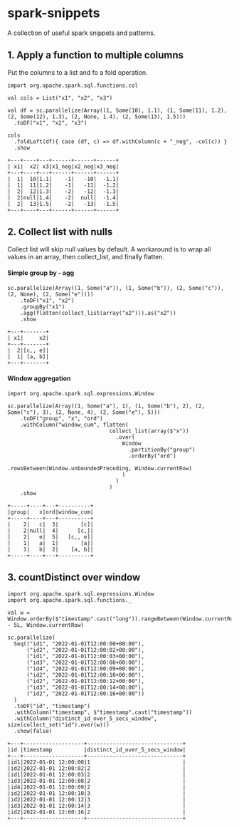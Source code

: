 # spark-snippets

A collection of useful spark snippets and patterns.

## 1. Apply a function to multiple columns

Put the columns to a list and fo a fold operation.


    import org.apache.spark.sql.functions.col
    
    val cols = List("x1", "x2", "x3")
    
    val df = sc.parallelize(Array((1, Some(10), 1.1), (1, Some(11), 1.2), (2, Some(12), 1.3), (2, None, 1.4), (2, Some(13), 1.5)))
      .toDF("x1", "x2", "x3")
    
    cols
      .foldLeft(df){ case (df, c) => df.withColumn(c + "_neg", -col(c)) }
      .show

    +---+----+---+------+------+------+
    | x1|  x2| x3|x1_neg|x2_neg|x3_neg|
    +---+----+---+------+------+------+
    |  1|  10|1.1|    -1|   -10|  -1.1|
    |  1|  11|1.2|    -1|   -11|  -1.2|
    |  2|  12|1.3|    -2|   -12|  -1.3|
    |  2|null|1.4|    -2|  null|  -1.4|
    |  2|  13|1.5|    -2|   -13|  -1.5|
    +---+----+---+------+------+------+


## 2. Collect list with nulls

Collect list will skip null values by default. A workaround is to wrap all values in an array, then collect_list, and finally flatten.

#### Simple group by - agg

    sc.parallelize(Array((1, Some("a")), (1, Some("b")), (2, Some("c")), (2, None), (2, Some("e"))))
        .toDF("x1", "x2")
        .groupBy("x1")
        .agg(flatten(collect_list(array("x2"))).as("x2"))
        .show

    +---+-------+
    | x1|     x2|
    +---+-------+
    |  2|[c,, e]|
    |  1| [a, b]|
    +---+-------+

#### Window aggregation

    import org.apache.spark.sql.expressions.Window
    
    sc.parallelize(Array((1, Some("a"), 1), (1, Some("b"), 2), (2, Some("c"), 3), (2, None, 4), (2, Some("e"), 5)))
        .toDF("group", "x", "ord")
        .withColumn("window_cum", flatten(
                                    collect_list(array($"x"))
                                      .over(
                                        Window
                                          .partitionBy("group")
                                          .orderBy("ord")
                                          .rowsBetween(Window.unboundedPreceding, Window.currentRow)
                                        )
                                      )
                                    )
        .show
        
    +-----+----+---+----------+
    |group|   x|ord|window_cum|
    +-----+----+---+----------+
    |    2|   c|  3|       [c]|
    |    2|null|  4|      [c,]|
    |    2|   e|  5|   [c,, e]|
    |    1|   a|  1|       [a]|
    |    1|   b|  2|    [a, b]|
    +-----+----+---+----------+


## 3. countDistinct over window

    import org.apache.spark.sql.expressions.Window
    import org.apache.spark.sql.functions._

    val w = Window.orderBy($"timestamp".cast("long")).rangeBetween(Window.currentRow - 5L, Window.currentRow)
    
    sc.parallelize(
      Seq(("id1", "2022-01-01T12:00:00+00:00"),
          ("id2", "2022-01-01T12:00:02+00:00"),
          ("id1", "2022-01-01T12:00:03+00:00"),
          ("id3", "2022-01-01T12:00:08+00:00"),
          ("id4", "2022-01-01T12:00:09+00:00"),
          ("id2", "2022-01-01T12:00:10+00:00"),
          ("id2", "2022-01-01T12:00:12+00:00"),
          ("id3", "2022-01-01T12:00:14+00:00"),
          ("id2", "2022-01-01T12:00:16+00:00"))
      )
      .toDF("id", "timestamp")
      .withColumn("timestamp", $"timestamp".cast("timestamp"))
      .withColumn("distinct_id_over_5_secs_window", size(collect_set("id").over(w)))
      .show(false)
      
    +---+-------------------+------------------------------+
    |id |timestamp          |distinct_id_over_5_secs_window|
    +---+-------------------+------------------------------+
    |id1|2022-01-01 12:00:00|1                             |
    |id2|2022-01-01 12:00:02|2                             |
    |id1|2022-01-01 12:00:03|2                             |
    |id3|2022-01-01 12:00:08|2                             |
    |id4|2022-01-01 12:00:09|2                             |
    |id2|2022-01-01 12:00:10|3                             |
    |id2|2022-01-01 12:00:12|3                             |
    |id3|2022-01-01 12:00:14|3                             |
    |id2|2022-01-01 12:00:16|2                             |
    +---+-------------------+------------------------------+
